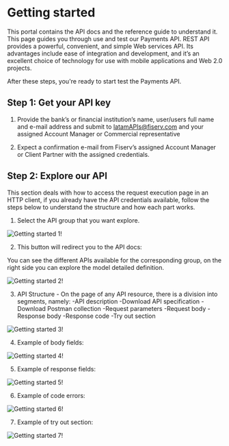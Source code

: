 # Getting started

This portal contains the API docs and the reference guide to understand it. This page guides you through use and test our Payments API. REST API provides a powerful, convenient, and simple Web services API. Its advantages include ease of integration and development, and it’s an excellent choice of technology for use with mobile applications and Web 2.0 projects.

After these steps, you're ready to start test the Payments API.

## Step 1: Get your API key

1. Provide the bank’s or financial institution’s name, user/users full name and e-mail address and submit to latamAPIs@fiserv.com and your assigned Account Manager or Commercial representative

2. Expect a confirmation e-mail from Fiserv’s assigned Account Manager or Client Partner with the assigned credentials.

## Step 2: Explore our API

This section deals with how to access the request execution page in an HTTP client, if you already have the API credentials available, follow the steps below to understand the structure and how each part works.

1. Select the API group that you want explore.

![Getting started 1!](getting-started-1.jpg "Getting started 1")

2. This button will redirect you to the API docs:

You can see the different APIs available for the corresponding group, on the right side you can explore the model detailed definition.

![Getting started 2!](getting-started-2.jpg "Getting started 2")

3. API Structure - On the page of any API resource, there is a division into segments, namely:
-API description
-Download API specification
-Download Postman collection
-Request parameters
-Request body
-Response body
-Response code
-Try out section

![Getting started 3!](getting-started-3.jpg "Getting started 3")

4. Example of body fields:

![Getting started 4!](getting-started-4.jpg "Getting started 4")

5. Example of response fields:

![Getting started 5!](getting-started-5.jpg "Getting started 5")

6. Example of code errors:

![Getting started 6!](getting-started-6.jpg "Getting started 6")

7. Example of try out section:

![Getting started 7!](getting-started-7.jpg "Getting started 7")
